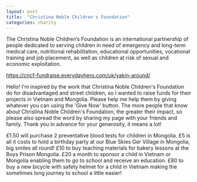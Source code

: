 ```yaml
---
layout: post
title:  "Christina Noble Children's Foundation"
categories: charity
---
```

The Christina Noble Children’s Foundation is an international partnership of people dedicated to serving children in need of emergency and long-term medical care, nutritional rehabilitation, educational opportunities, vocational training and job placement, as well as children at risk of sexual and economic exploitation.

https://cncf-fundraise.everydayhero.com/uk/yakin-around/


Hello! I'm inspired by the work that Christina Noble Children's Foundation do for disadvantaged and street children, so I wanted to raise funds for their projects in Vietnam and Mongolia. Please help me help them by giving whatever you can using the 'Give Now' button. The more people that know about Christina Noble Children's Foundation, the greater their impact, so please also spread the word by sharing my page with your friends and family. Thank you in advance for your generosity, it means a lot!

£1.50 will purchase 2 preventative blood tests for children in Mongolia.
£5 is all it costs to hold a birthday party at our Blue Skies Ger Village in Mongolia, big smiles all round!
£10 to buy teaching materials for bakery lessons at the Boys Prison Mongolia.
£20 a month to sponsor a child in Vietnam or Mongolia enabling them to go to school and receive an education.
£80 to buy a new bicycle with safety helmet for a child in Vietnam making the sometimes long journey to school a little easier!
